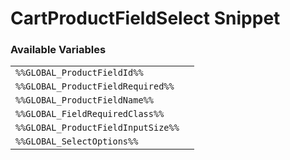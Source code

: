 # CartProductFieldSelect Snippet

### Available Variables
|||
|---|---|
| `%%GLOBAL_ProductFieldId%%` |
| `%%GLOBAL_ProductFieldRequired%%` |
| `%%GLOBAL_ProductFieldName%%` |
| `%%GLOBAL_FieldRequiredClass%%` |
| `%%GLOBAL_ProductFieldInputSize%%` |
| `%%GLOBAL_SelectOptions%%` |
